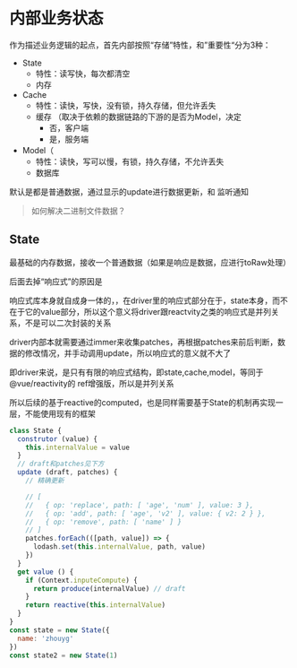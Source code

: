 # 内部业务状态

作为描述业务逻辑的起点，首先内部按照“存储”特性，和”重要性“分为3种：
- State
  - 特性：读写快，每次都清空
  - 内存
- Cache
  - 特性：读快，写快，没有锁，持久存储，但允许丢失
  - 缓存 （取决于依赖的数据链路的下游的是否为Model，决定
    - 否，客户端
    - 是，服务端
- Model（
  - 特性：读快，写可以慢，有锁，持久存储，不允许丢失
  - 数据库

默认是都是普通数据，通过显示的update进行数据更新，和 监听通知

> 如何解决二进制文件数据？

## State

最基础的内存数据，接收一个普通数据（如果是响应是数据，应进行toRaw处理）

后面去掉“响应式”的原因是

响应式库本身就自成身一体的，，在driver里的响应式部分在于，state本身，而不在于它的value部分，所以这个意义将driver跟reactvity之类的响应式是并列关系，不是可以二次封装的关系

driver内部本就需要通过immer来收集patches，再根据patches来前后判断，数据的修改情况，并手动调用update，所以响应式的意义就不大了

即driver来说，是只有有限的响应式结构，即state,cache,model，等同于@vue/reactivity的 ref增强版，所以是并列关系

所以后续的基于reactive的computed，也是同样需要基于State的机制再实现一层，不能使用现有的框架

<!-- 变成了响应式数据的时机？
- constructor中reactive
- get value时reactive 

State可以视作一个大ref, 那如何监听数据？ （ps：如何区分是否shallow
- construtor中增加watch
  - 前提：必须已经是在constructor里reactive，才能监听到
- get value中增加watch

区别在于是否要lazy？
- 是，每次get value都是新reactive对象，外面就无法修改被用在computed里的这个变量，等同于无法watch，必须手动构建watch方法
  - example: effect(() => reactive(obj)); change new reactive(obj)  wont trigger effect callback
  - solution: effectSelf(() => readonly(obj)), add subscripe relation, then change new reactive(obj) trigger watchSelf -> notify effectSelf
  - conclusion: 过于复杂，后续考虑这个优化
- 否，每次get value都是同一个reactive对象，可以直接使用effect作为watch

另外增加watch会有性能开销，是否可以在执行时自动merge，一次watch？（后续考虑）
> watch(hook.memoizedList)  -->


```javascript
class State {
  construtor (value) {
    this.internalValue = value
  }
  // draft和patches见下方
  update (draft, patches) {
    // 精确更新

    // [
    //   { op: 'replace', path: [ 'age', 'num' ], value: 3 },
    //   { op: 'add', path: [ 'age', 'v2' ], value: { v2: 2 } },
    //   { op: 'remove', path: [ 'name' ] }
    // ]
    patches.forEach(([path, value]) => {
      lodash.set(this.internalValue, path, value)
    })
  }
  get value () {
    if (Context.inputeCompute) {
      return produce(internalValue) // draft
    }
    return reactive(this.internalValue)
  }
}
const state = new State({
  name: 'zhouyg'
})
const state2 = new State(1)

```

